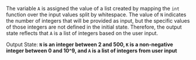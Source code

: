 The variable `A` is assigned the value of a list created by mapping the `int` function over the input values split by whitespace. The value of `N` indicates the number of integers that will be provided as input, but the specific values of those integers are not defined in the initial state. Therefore, the output state reflects that `A` is a list of integers based on the user input.

Output State: **`N` is an integer between 2 and 500, `K` is a non-negative integer between 0 and 10^9, and `A` is a list of integers from user input**